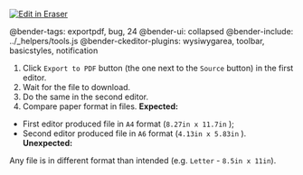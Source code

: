 <p><a target="_blank" href="https://app.eraser.io/workspace/D43e1KVlNjkFmUIPfONK" id="edit-in-eraser-github-link"><img alt="Edit in Eraser" src="https://firebasestorage.googleapis.com/v0/b/second-petal-295822.appspot.com/o/images%2Fgithub%2FOpen%20in%20Eraser.svg?alt=media&amp;token=968381c8-a7e7-472a-8ed6-4a6626da5501"></a></p>

@bender-tags: exportpdf, bug, 24
@bender-ui: collapsed
@bender-include: ../_helpers/tools.js
@bender-ckeditor-plugins: wysiwygarea, toolbar, basicstyles, notification

1. Click `Export to PDF`  button (the one next to the `Source`  button) in the first editor.
2. Wait for the file to download.
3. Do the same in the second editor.
4. Compare paper format in files.
 **Expected:**

- First editor produced file in `A4`  format (`8.27in x 11.7in` );
- Second editor produced file in `A6`  format (`4.13in x 5.83in` ).
 **Unexpected:**

 Any file is in different format than intended (e.g. `Letter` - `8.5in x 11in`).



<!--- Eraser file: https://app.eraser.io/workspace/D43e1KVlNjkFmUIPfONK --->